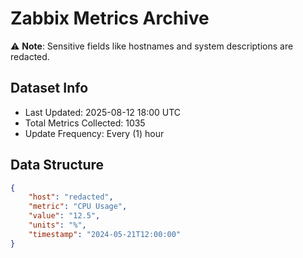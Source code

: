 # Zabbix Metrics Archive

⚠️ **Note**: Sensitive fields like hostnames and system descriptions are redacted.

## Dataset Info
- Last Updated: 2025-08-12 18:00 UTC
- Total Metrics Collected: 1035
- Update Frequency: Every (1) hour

## Data Structure
```json
{
    "host": "redacted",
    "metric": "CPU Usage",
    "value": "12.5",
    "units": "%",
    "timestamp": "2024-05-21T12:00:00"
}
```
